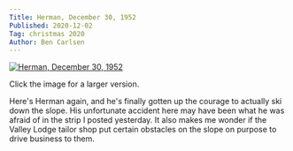 ```yaml
---
Title: Herman, December 30, 1952
Published: 2020-12-02
Tag: christmas 2020
Author: Ben Carlsen
---
```


[![Herman, December 30, 1952](http://blog.arkholt.com/media/decstrips2020/02-Herman-Tue__Dec_30__1952.jpg)](http://blog.arkholt.com/media/decstrips2020/02-Herman-Tue__Dec_30__1952.jpg)

Click the image for a larger version.

Here's Herman again, and he's finally gotten up the courage to actually ski down the slope. His unfortunate accident here may have been what he was afraid of in the strip I posted yesterday. It also makes me wonder if the Valley Lodge tailor shop put certain obstacles on the slope on purpose to drive business to them.
